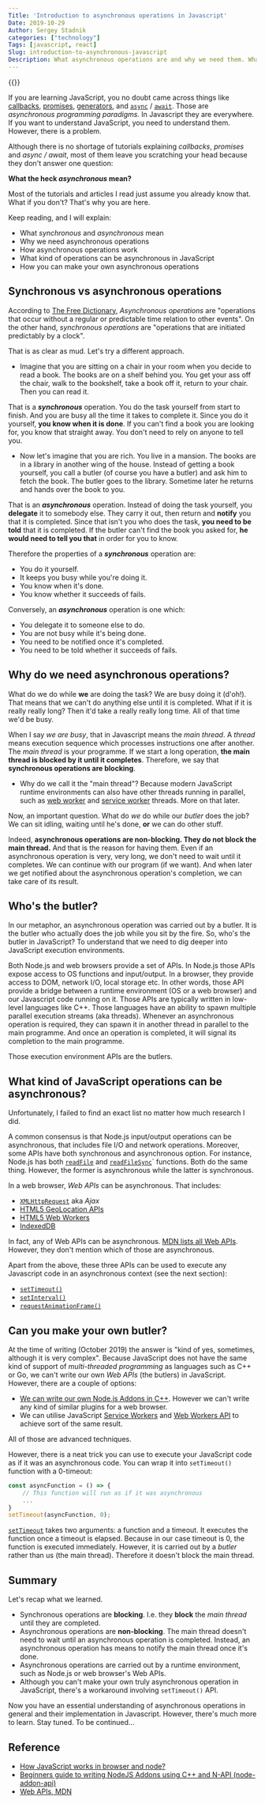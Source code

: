```yaml
---
Title: 'Introduction to asynchronous operations in Javascript'
Date: 2019-10-29
Author: Sergey Stadnik
categories: ["technology"]
Tags: [javascript, react]
Slug: introduction-to-asynchronous-javascript
Description: What asynchronous operations are and why we need them. What operations can be asynchronous in JavaScript.
---
```


{{<responsive-figure src="feature-synchronous-asynchronous.jpg" width="640" alt="Synchronous / Asynchronous">}}

If you are learning JavaScript, you no doubt came across things like [callbacks](https://codeburst.io/javascript-what-the-heck-is-a-callback-aba4da2deced), [promises](https://developer.mozilla.org/en-US/docs/Web/JavaScript/Reference/Global_Objects/Promise), [generators](https://medium.com/dailyjs/a-simple-guide-to-understanding-javascript-es6-generators-d1c350551950), and [`async`](https://developer.mozilla.org/en-US/docs/Web/JavaScript/Reference/Statements/async_function) / [`await`](https://developer.mozilla.org/en-US/docs/Web/JavaScript/Reference/Operators/await). Those are *asynchronous programming paradigms.* In Javascript they are everywhere. If you want to understand JavaScript, you need to understand them. However, there is a problem.

Although there is no shortage of tutorials explaining *callbacks*, *promises* and *async / await*, most of them leave you scratching your head because they don't answer one question:

**What the heck *asynchronous* mean?**

Most of the tutorials and articles I read just assume you already know that. What if you don't? That's why you are here.

Keep reading, and I will explain:

- What *synchronous* and *asynchronous* mean
- Why we need asynchronous operations
- How asynchronous operations work
- What kind of operations can be asynchronous in JavaScript
- How you can make your own asynchronous operations

<!--more-->

## Synchronous vs asynchronous operations

According to [The Free Dictionary](https://www.thefreedictionary.com/asynchronous+operation), *Asynchronous operations* are "operations that occur without a regular or predictable time relation to other events". On the other hand, *synchronous operations* are "operations that are initiated predictably by a clock".

That is as clear as mud. Let's try a different approach.

- Imagine that you are sitting on a chair in your room when you decide to read a book. The books are on a shelf behind you. You get your ass off the chair, walk to the bookshelf, take a book off it, return to your chair. Then you can read it.

That is a ***synchronous*** operation. You do the task yourself from start to finish. And you are busy all the time it takes to complete it. Since you do it yourself, **you know when it is done**. If you can't find a book you are looking for, you know that straight away. You don't need to rely on anyone to tell you.

- Now let's imagine that you are rich. You live in a mansion. The books are in a library in another wing of the house. Instead of getting a book yourself, you call a butler (of course you have a butler) and ask him to fetch the book. The butler goes to the library. Sometime later he returns and hands over the book to you.

That is an ***asynchronous*** operation. Instead of doing the task yourself, you **delegate** it to somebody else. They carry it out, then return and **notify** you that it is completed. Since that isn't you who does the task, **you need to be told** that it is completed. If the butler can't find the book you asked for, **he would need to tell you that** in order for you to know.

Therefore the properties of a ***synchronous*** operation are:

- You do it yourself.
- It keeps you busy while you're doing it.
- You know when it's done.
- You know whether it succeeds of fails.

Conversely, an ***asynchronous*** operation is one which:

- You delegate it to someone else to do.
- You are not busy while it's being done.
- You need to be notified once it's completed.
- You need to be told whether it succeeds of fails.

## Why do we need asynchronous operations?

What do we do while **we** are doing the task? We are busy doing it (d'oh!). That means that we can't do anything else until it is completed. What if it is really really long? Then it'd take a really really long time. All of that time we'd be busy.

When I say *we are busy*, that in Javascript means the *main thread*. A *thread* means execution sequence which processes instructions one after another. The *main thread* is your programme. If we start a long operation, **the main thread is blocked by it until it completes**. Therefore, we say that **synchronous operations are blocking**.

- Why do we call it the "main thread"? Because modern JavaScript runtime environments can also have other threads running in parallel, such as [web worker](https://developer.mozilla.org/en-US/docs/Web/API/Web_Workers_API/Using_web_workers) and [service worker](https://developer.mozilla.org/en-US/docs/Web/API/Web_Workers_API/Using_web_workers) threads. More on that later.

Now, an important question. What do *we* do while our *butler* does the job? We can sit idling, waiting until he's done, **or** we can do other stuff.

Indeed, **asynchronous operations are non-blocking. They do not block the main thread.** And that is the reason for having them. Even if an asynchronous operation is very, very long, we don't need to wait until it completes. We can continue with our program (if we want). And when later we get notified about the asynchronous operation's completion, we can take care of its result.

## Who's the butler?

In our metaphor, an asynchronous operation was carried out by a butler. It is the butler who actually does the job while you sit by the fire. So, who's the butler in JavaScript? To understand that we need to dig deeper into JavaScript execution environments.

Both Node.js and web browsers provide a set of APIs. In Node.js those APIs expose access to OS functions and input/output. In a browser, they provide access to DOM, network I/O, local storage etc. In other words, those API provide a bridge between a runtime environment (OS or a web browser) and our Javascript code running on it. Those APIs are typically written in low-level languages like C++. Those languages have an ability to spawn multiple parallel execution streams (aka threads). Whenever an asynchronous operation is required, they can spawn it in another thread in parallel to the main programme. And once an operation is completed, it will signal its completion to the main programme.

Those execution environment APIs are the butlers.

## What kind of JavaScript operations can be asynchronous?

Unfortunately, I failed to find an exact list no matter how much research I did.

A common consensus is that Node.js input/output operations can be asynchronous, that includes file I/O and network operations. Moreover, some APIs have both synchronous and asynchronous option. For instance, Node.js has both [`readFile`](https://nodejs.org/dist/latest-v12.x/docs/api/fs.html#fs_fs_readfile_path_options_callback) and [`readFileSync`](https://nodejs.org/dist/latest-v12.x/docs/api/fs.html#fs_fs_readfilesync_path_options)` functions. Both do the same thing. However, the former is asynchronous while the latter is synchronous.

In a web browser, *Web APIs* can be asynchronous. That includes:

- [`XMLHttpRequest`](https://developer.mozilla.org/en-US/docs/Web/API/XMLHttpRequest) aka *Ajax*
- [HTML5 GeoLocation APIs](https://developer.mozilla.org/en-US/docs/Web/API/Geolocation_API)
- [HTML5 Web Workers](https://developer.mozilla.org/en-US/docs/Web/API/Web_Workers_API/Using_web_workers)
- [IndexedDB](https://developer.mozilla.org/en-US/docs/Web/API/IndexedDB_API)

In fact, any of Web APIs can be asynchronous. [MDN lists all Web APIs](https://developer.mozilla.org/en-US/docs/Web/API). However, they don't mention which of those are asynchronous.

Apart from the above, these three APIs can be used to execute any Javascript code in an asynchronous context (see the next section):

- [`setTimeout()`](https://developer.mozilla.org/en-US/docs/Web/API/WindowOrWorkerGlobalScope/setTimeout)
- [`setInterval()`](https://developer.mozilla.org/en-US/docs/Web/API/WindowOrWorkerGlobalScope/setInterval)
- [`requestAnimationFrame()`](https://developer.mozilla.org/en-US/docs/Web/API/window/requestAnimationFrame)

## Can you make your own butler?

At the time of writing (October 2019) the answer is "kind of yes, sometimes, although it is very complex". Because JavaScript does not have the same kind of support of *multi-threaded programming* as languages such as C++ or Go, we can't write our own *Web APIs* (the butlers) in JavaScript. However, there are a couple of options:

- [We can write our own Node.js Addons in C++](https://medium.com/@atulanand94/beginners-guide-to-writing-nodejs-addons-using-c-and-n-api-node-addon-api-9b3b718a9a7f). However we can't write any kind of similar plugins for a web browser.
- We can utilise JavaScript [Service Workers](https://developer.mozilla.org/en-US/docs/Web/API/Service_Worker_API) and [Web Workers API](https://developer.mozilla.org/en-US/docs/Web/API/Web_Workers_API/Using_web_workers) to achieve sort of the same result.

All of those are advanced techniques.

However, there is a neat trick you can use to execute your JavaScript code as if it was an asynchronous code. You can wrap it into `setTimeout()` function with a 0-timeout:

```js
const asyncFunction = () => {
    // This function will run as if it was asynchronous
    ...
}
setTimeout(asyncFunction, 0);
```

[`setTimeout`](https://www.notion.so/ozmoroz/Draft-Async-Await-b4932e6a703c4dfd8b1c996f11f6b3de#d418af93ed7b4330a9f081e6465757f1) takes two arguments: a function and a timeout. It executes the function once a timeout is elapsed. Because in our case timeout is 0, the function is executed immediately. However, it is carried out by a *butler* rather than us (the main thread). Therefore it doesn't block the main thread.

## Summary

Let's recap what we learned.

- Synchronous operations are **blocking**. I.e. they **block** the *main thread* until they are completed.
- Asynchronous operations are **non-blocking**. The main thread doesn't need to wait until an asynchronous operation is completed. Instead, an asynchronous operation has means to notify the main thread once it's done.
- Asynchronous operations are carried out by a runtime environment, such as Node.js or web browser's Web APIs.
- Although you can't make your own truly asynchronous operation in JavaScript, there's a workaround involving `setTimeout()` API.

Now you have an essential understanding of asynchronous operations in general and their implementation in Javascript. However, there's much more to learn. Stay tuned. To be continued...

## Reference

- [How JavaScript works in browser and node?](https://itnext.io/how-javascript-works-in-browser-and-node-ab7d0d09ac2f)
- [Beginners guide to writing NodeJS Addons using C++ and N-API (node-addon-api)](https://medium.com/@atulanand94/beginners-guide-to-writing-nodejs-addons-using-c-and-n-api-node-addon-api-9b3b718a9a7f)
- [Web APIs, MDN](https://developer.mozilla.org/en-US/docs/Web/API)
